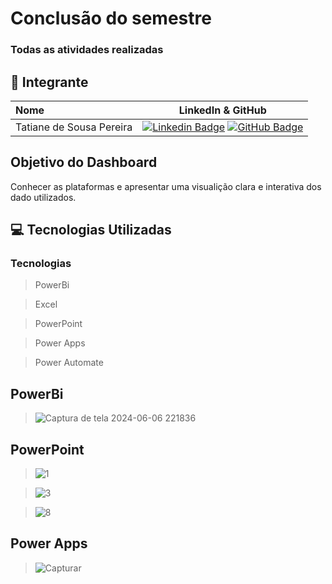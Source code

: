 # Conclusão do semestre 
### Todas as atividades realizadas
## 👥 Integrante
| Nome                                  |                                                                                                                                                      LinkedIn & GitHub                                                                                                                                                      |
| :------------------------------------ | :-------------------------------------------------------------------------------------------------------------------------------------------------------------------------------------------------------------------------------------------------------------------------------------------------------------------------: |
| Tatiane de Sousa Pereira             |         [![Linkedin Badge](https://img.shields.io/badge/Linkedin-blue?style=flat-square&logo=Linkedin&logoColor=white)](https://www.linkedin.com/in/tatiane-sousa-5b564625b?utm_source=share&utm_campaign=share_via&utm_content=profile&utm_medium=ios_app) [![GitHub Badge](https://img.shields.io/badge/GitHub-111217?style=flat-square&logo=github&logoColor=white)](https://github.com/tatipink)        |


##  Objetivo do Dashboard
Conhecer as plataformas e apresentar uma visualição clara e interativa dos dado utilizados.
## 💻 Tecnologias Utilizadas

 ###  Tecnologias 
 > PowerBi
 
 > Excel
 
 > PowerPoint
 
 > Power Apps

 > Power Automate
   ## PowerBi
  >![Captura de tela 2024-06-06 221836](https://github.com/tatipink/INFORMATICA/assets/163483638/a104f5b6-1869-4485-ab13-d0f0de793cab)
   ## PowerPoint
  > ![1](https://github.com/tatipink/INFORMATICA/assets/163483638/b73fb138-e634-4758-aebd-46a15020fefa)

  >![3](https://github.com/tatipink/INFORMATICA/assets/163483638/5c798ec6-a16a-49eb-959e-5e1e2409d2b0)

  > ![8](https://github.com/tatipink/INFORMATICA/assets/163483638/a0f022fb-9ee6-46bc-b036-6060c7a0ce55)



   ## Power Apps
   >![Capturar](https://github.com/tatipink/ASSMECA/assets/163483638/3e2b62ef-744d-47d1-8290-dcb2916b4733)
